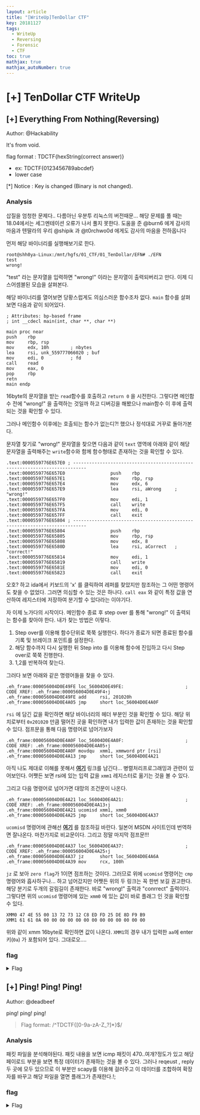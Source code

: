 ```yaml
---
layout: article
title: "[WriteUp]TenDollar CTF"
key: 20181127
tags:
  - WriteUp
  - Reversing
  - Forensic
  - CTF
toc: true
mathjax: true
mathjax_autoNumber: true
---
```


# [+] TenDollar CTF WriteUp

<!--more-->

## [+] Everything From Nothing(Reversing)
Author: @Hackability

It's from void.

flag format : TDCTF{hexString(correct answer)}

- ex: TDCTF{0123456789abcdef}
- lower case

[*] Notice : Key is changed (Binary is not changed).



### Analysis

삽질을 엄청한 문제다.. 다름아닌 우분투 리눅스의 버전때문... 해당 문제를 풀 때는 18.04에서는 세그멘테이션 오류가 나서 풀지 못한다. 도움을 준 @burn6 에게 감사의 마음과 텐딸라의 우리 @shipik 과 @t0rchwo0d 에게도 감사의 마음을 전하옵니다

먼저 해당 바이너리를 실행해보기로 한다.

```
root@shh0ya-Linux:/mnt/hgfs/01_CTF/01_TenDollar/EFN# ./EFN
test
wrong!
```

"test" 라는 문자열을 입력하면 "wrong!" 이라는 문자열이 출력되버리고 만다. 이제 디스어셈블된 모습을 살펴본다.

해당 바이너리를 열어보면 당황스럽게도 의심스러운 함수조차 없다.
`main` 함수를 살펴보면 다음과 같이 되어있다. 

```assembly
; Attributes: bp-based frame
; int __cdecl main(int, char **, char **)

main proc near
push    rbp
mov     rbp, rsp
mov     edx, 10h        ; nbytes
lea     rsi, unk_559777066020 ; buf
mov     edi, 0          ; fd
call    read
mov     eax, 0
pop     rbp
retn
main endp
```

16byte의 문자열을 받는 `read`함수를 호출하고 `return 0` 을 시전한다. 그렇다면 메인함수 전에 "wrong!" 을 출력하는 것일까 하고 디버깅을 해봤으나 main함수 이 후에 출력되는 것을 확인할 수 있다.

그러나 메인함수 이후에는 호출되는 함수가 없는디?! 했으나 정석대로 거꾸로 돌아가본다.

문자열 찾기로 "wrong!" 문자열을 찾으면 다음과 같이 `text` 영역에 아래와 같이 해당 문자열을 출력해주는 `write`함수와 함께 함수형태로 존재하는 것을 확인할 수 있다.

```assembly
.text:0000559776E657E0 ; ---------------------------------------------------------------------------
.text:0000559776E657E0                 push    rbp
.text:0000559776E657E1                 mov     rbp, rsp
.text:0000559776E657E4                 mov     edx, 6
.text:0000559776E657E9                 lea     rsi, aWrong     ; "wrong!"
.text:0000559776E657F0                 mov     edi, 1
.text:0000559776E657F5                 call    write
.text:0000559776E657FA                 mov     edi, 0
.text:0000559776E657FF                 call    exit
.text:0000559776E65804 ; ---------------------------------------------------------------------------
.text:0000559776E65804                 push    rbp
.text:0000559776E65805                 mov     rbp, rsp
.text:0000559776E65808                 mov     edx, 8
.text:0000559776E6580D                 lea     rsi, aCorrect   ; "correct!"
.text:0000559776E65814                 mov     edi, 1
.text:0000559776E65819                 call    write
.text:0000559776E6581E                 mov     edi, 0
.text:0000559776E65823                 call    exit
```

오호? 하고 ida에서 키보드의 'x' 를 클릭하여 레퍼를 찾았지만 참조하는 그 어떤 명령어도 찾을 수 없었다. 그러면 의심할 수 있는 것은 하나다. `call eax` 와 같이 특정 값을 연산하여 레지스터에 저장하여 분기할 수 있다라는 이야기다. 

자 이제 노가다의 시작이다. 메인함수 종료 후 step over 를 통해 "wrong!" 이 출력되는 함수를 찾아야 한다.
내가 찾는 방법은 이렇다.

1. Step over를 이용해 함수단위로 쭉쭉 실행한다. 하다가 종료가 되면 종료된 함수를 기록 및 브레이크 포인트를 설정한다.
2. 해당 함수까지 다시 실행한 뒤 Step into 를 이용해 함수에 진입하고 다시 Step over로 쭉쭉 진행한다.
3. 1,2를 반복하여 찾는다.

그러다 보면 아래와 같은 명령어들을 찾을 수 있다.

```assembly
.eh_frame:000056004D0E49FE loc_56004D0E49FE:                       ; CODE XREF: .eh_frame:000056004D0E49F4↑j
.eh_frame:000056004D0E49FE add     rsi, 201020h
.eh_frame:000056004D0E4A05 jmp     short loc_56004D0E4A0F
```

`rsi` 에 담긴 값을 확인하면 해당 바이너리의 헤더 부분인 것을 확인할 수 있다.
해당 위치로부터 `0x201020` 만큼 떨어진 곳을 확인하면 내가 입력한 값이 존재하는 것을 확인할 수 있다.
점프문을 통해 다음 명령어로 넘어가보자

```assembly
.eh_frame:000056004D0E4A0F loc_56004D0E4A0F:                       ; CODE XREF: .eh_frame:000056004D0E4A05↑j
.eh_frame:000056004D0E4A0F movdqu  xmm1, xmmword ptr [rsi]
.eh_frame:000056004D0E4A13 jmp     short loc_56004D0E4A21
```

아직 나도 제대로 이해를 못해서 <a href="https://www.slideshare.net/KooKyeongWon/0204-sse">**<u>여기</u>**</a> 링크를 남긴다... 병렬처리프로그래밍과 관련이 있어보인다. 어쨋든 보면 rsi에 있는 입력 값을 `xmm1` 레지스터로 옮기는 것을 볼 수 있다.

그리고 다음 명령어로 넘어가면 대망의 조건문이 나온다.

```assembly
.eh_frame:000056004D0E4A21 loc_56004D0E4A21:                       ; CODE XREF: .eh_frame:000056004D0E4A13↑j
.eh_frame:000056004D0E4A21 ucomisd xmm1, xmm0
.eh_frame:000056004D0E4A25 jmp     short loc_56004D0E4A37
```

`ucomisd` 명령어에 관해선 <a href="https://docs.microsoft.com/ja-jp/previous-versions/yxddyw18(v=vs.110)">**<u>여기</u>**</a> 를 참조하길 바란다. 일본어 MSDN 사이트인데 번역하면 잘나온다. 마찬가지로 비교문이다. 그리고 정말 마지막 점프문!!!

```assembly
.eh_frame:000056004D0E4A37 loc_56004D0E4A37:                       ; CODE XREF: .eh_frame:000056004D0E4A25↑j
.eh_frame:000056004D0E4A37 jz      short loc_56004D0E4A6A
.eh_frame:000056004D0E4A39 mov     rcx, 100h
```

`jz` 로 보아 `zero flag`가 1이면 점프하는 것이다. 그러므로 위에 `ucomisd` 명령어는 `cmp`명령어와 흡사하구나... 하고 넘어갔지만 어쨋든 위의 두 링크는 꼭 한번 보길 권고한다. 해당 분기로 두개의 갈림길이 존재한다. 바로 "wrong!" 출력과 "conrrect" 출력이다. 그렇다면 위의 `ucomisd` 명령어에 있는 `xmm0` 에 있는 값이 바로 플래그 인 것을 확인할 수 있다.

```assembly
XMM0 47 4E 55 00 13 72 73 12 C8 ED FD 25 DE 8D F9 B9
XMM1 61 61 0A 00 00 00 00 00 00 00 00 00 00 00 00 00
```

위와 같이 xmm 16byte로 확인하면 값이 나온다. `XMM1`의 경우 내가 입력한 `aa`에 enter 키(`0a`) 가 포함되어 있다.
그대로오....

### flag

<details>
    <summary>Flag</summary>
    <p>TDCTF{474e550013727312c8edfd25de8df9b9}</p>
</details>



## [+] Ping! Ping! Ping!

Author: @deadbeef

ping! ping! ping!

> Flag format: /^TDCTF{[0-9a-zA-Z_?]*}$/



### Analysis

패킷 파일을 분석해야된다. 패킷 내용을 보면 icmp 패킷이 470..여개?정도가 있고 해당 페이로드 부분을 보면 특정 데이터가 존재하는 것을 볼 수 있다.
그러나 reqeust , reply 두 곳에 모두 있으므로 이 부분만 scapy를 이용해 걸러주고 이 데이터를 조합하여 확장자를 바꾸고 해당 파일을 열면 플래그가 존재한다.!;

### flag

<details>
    <summary>Flag</summary>
    <p>TDCTF{ Do_you_know_about_the_icmp_protocol?}</p>
</details>



